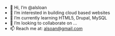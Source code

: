 - 👋 Hi, I’m @alsloan
- 👀 I’m interested in building cloud based websites
- 🌱 I’m currently learning HTML5, Drupal, MySQL
- 💞️ I’m looking to collaborate on ...
- 📫 Reach me at: alsoan@gmail.com

<!---
alsloan/alsloan is a ✨ special ✨ repository because its `README.md` (this file) appears on your GitHub profile.
You can click the Preview link to take a look at your changes.
--->
